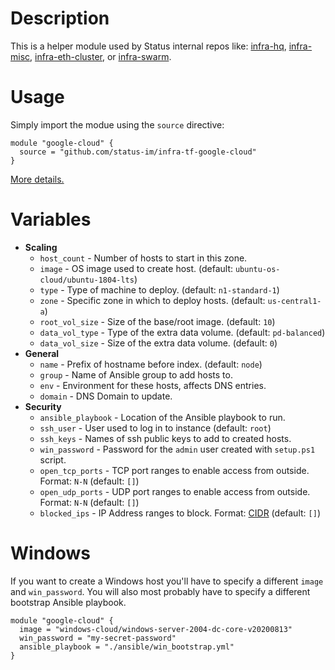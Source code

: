 # Description

This is a helper module used by Status internal repos like: [infra-hq](https://github.com/status-im/infra-hq), [infra-misc](https://github.com/status-im/infra-misc), [infra-eth-cluster](https://github.com/status-im/infra-eth-cluster), or [infra-swarm](https://github.com/status-im/infra-swarm).

# Usage

Simply import the modue using the `source` directive:
```hcl
module "google-cloud" {
  source = "github.com/status-im/infra-tf-google-cloud"
}
```

[More details.](https://www.terraform.io/docs/modules/sources.html#github)

# Variables

* __Scaling__
  * `host_count` - Number of hosts to start in this zone.
  * `image` - OS image used to create host. (default: `ubuntu-os-cloud/ubuntu-1804-lts`)
  * `type` - Type of machine to deploy. (default: `n1-standard-1`)
  * `zone` - Specific zone in which to deploy hosts. (default: `us-central1-a`)
  * `root_vol_size` - Size of the base/root image. (default: `10`)
  * `data_vol_type` - Type of the extra data volume. (default: `pd-balanced`)
  * `data_vol_size` - Size of the extra data volume. (default: `0`)
* __General__
  * `name` - Prefix of hostname before index. (default: `node`)
  * `group` - Name of Ansible group to add hosts to.
  * `env` - Environment for these hosts, affects DNS entries.
  * `domain` - DNS Domain to update.
* __Security__
  * `ansible_playbook` - Location of the Ansible playbook to run.
  * `ssh_user` - User used to log in to instance (default: `root`)
  * `ssh_keys` - Names of ssh public keys to add to created hosts.
  * `win_password` - Password for the `admin` user created with `setup.ps1` script.
  * `open_tcp_ports` - TCP port ranges to enable access from outside. Format: `N-N` (default: `[]`)
  * `open_udp_ports` - UDP port ranges to enable access from outside. Format: `N-N` (default: `[]`)
  * `blocked_ips` - IP Address ranges to block. Format: [CIDR](https://en.wikipedia.org/wiki/Classless_Inter-Domain_Routing) (default: `[]`)

# Windows

If you want to create a Windows host you'll have to specify a different `image` and `win_password`.
You will also most probably have to specify a different bootstrap Ansible playbook.
```hcl
module "google-cloud" {
  image = "windows-cloud/windows-server-2004-dc-core-v20200813"
  win_password = "my-secret-password"
  ansible_playbook = "./ansible/win_bootstrap.yml"
}
```
